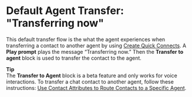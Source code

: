 # Default Agent Transfer: "Transferring now"<a name="default-agent-transfer"></a>

This default transfer flow is the what the agent experiences when transferring a contact to another agent by using [Create Quick Connects](quick-connects.md)\. A **Play prompt** plays the message “Transferring now\.” Then the **Transfer to agent** block is used to transfer the contact to the agent\. 

**Tip**  
The **Transfer to Agent** block is a beta feature and only works for voice interactions\. To transfer a chat contact to another agent, follow these instructions: [Use Contact Attributes to Route Contacts to a Specific Agent](transfer-to-agent.md#use-attribs-agent-queue)\.